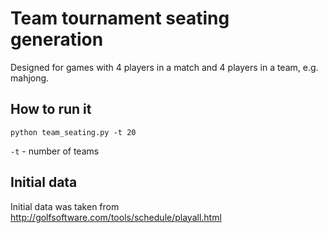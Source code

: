 # Team tournament seating generation

Designed for games with 4 players in a match and 4 players in a team, e.g. mahjong.

## How to run it

`python team_seating.py -t 20`

`-t` - number of teams

## Initial data

Initial data was taken from http://golfsoftware.com/tools/schedule/playall.html
